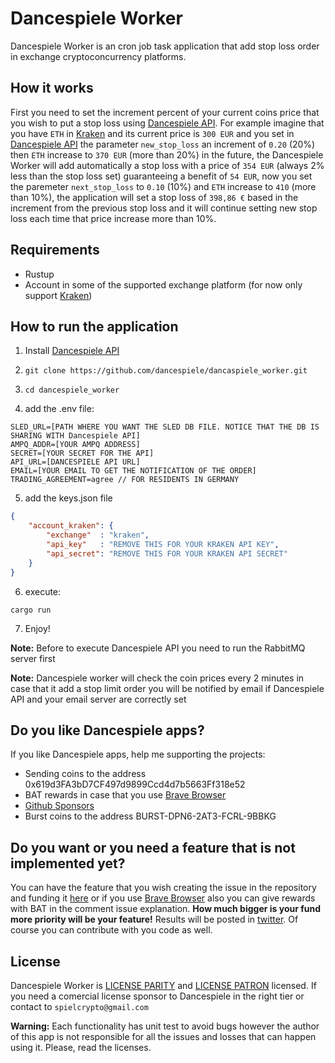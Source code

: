 # Dancespiele Worker

Dancespiele Worker is an cron job task application that add stop loss order in exchange cryptoconcurrency platforms.

## How it works

First you need to set the increment percent of your current coins price that you wish to put a stop loss using [Dancespiele API](https://github.com/dancespiele/dancespiele_api).
For example imagine that you have `ETH` in [Kraken](https://www.kraken.com/) and its current price is `300 EUR` and you set in [Dancespiele API](https://github.com/dancespiele/dancespiele_api) the parameter `new_stop_loss` an increment of `0.20` (20%) then `ETH` increase to `370 EUR` (more than 20%) in the future, the Dancespiele Worker will add automatically a stop loss with a price of `354 EUR` (always 2% less than the stop loss set) guaranteeing a benefit of `54 EUR`, now you set the paremeter `next_stop_loss` to `0.10` (10%) and `ETH` increase to `410` (more than 10%), the application will set a stop loss of `398,86 €` based in the increment from the previous stop loss and it will continue setting new stop loss each time that price increase more than 10%.

## Requirements

* Rustup
* Account in some of the supported exchange platform (for now only support [Kraken](https://www.kraken.com/))

## How to run the application

1. Install [Dancespiele API](https://github.com/dancespiele/dancespiele_api)

2. `git clone https://github.com/dancespiele/dancaspiele_worker.git`

3. `cd dancespiele_worker`

4. add the .env file:

```
SLED_URL=[PATH WHERE YOU WANT THE SLED DB FILE. NOTICE THAT THE DB IS SHARING WITH Dancespiele API]
AMPQ_ADDR=[YOUR AMPQ ADDRESS]
SECRET=[YOUR SECRET FOR THE API]
API_URL=[DANCESPIELE API URL]
EMAIL=[YOUR EMAIL TO GET THE NOTIFICATION OF THE ORDER]
TRADING_AGREEMENT=agree // FOR RESIDENTS IN GERMANY 
```

5. add the keys.json file

```json
{
    "account_kraken": {
        "exchange"  : "kraken",
        "api_key"   : "REMOVE THIS FOR YOUR KRAKEN API KEY",
        "api_secret": "REMOVE THIS FOR YOUR KRAKEN API SECRET"
    }
}
```

6. execute:

`cargo run`

7. Enjoy!

**Note:** Before to execute Dancespiele API you need to run the RabbitMQ server first

**Note:** Dancespiele worker will check the coin prices every 2 minutes in case that it add a stop limit order you will be notified by email if Dancespiele API and your email server are correctly set

## Do you like Dancespiele apps?
If you like Dancespiele apps, help me supporting the projects:
- Sending coins to the address 0x619d3FA3bD7CF497d9899Ccd4d7b5663Ff318e52
- BAT rewards in case that you use [Brave Browser](https://brave.com/)
- [Github Sponsors](https://github.com/sponsors/dancespiele)
- Burst coins to the address BURST-DPN6-2AT3-FCRL-9BBKG

## Do you want or you need a feature that is not implemented yet?

You can have the feature that you wish creating the issue in the repository and funding it [here](https://issuehunt.io/r/dancespiele/dancaspiele_worker?tab=idle) or if you use [Brave Browser](https://brave.com/) also you can give rewards with BAT in the comment issue explanation.
**How much bigger is your fund more priority will be your feature!** Results will be posted in [twitter](https://twitter.com/spielcrypto).
Of course you can contribute with you code as well.

## License
Dancespiele Worker is [LICENSE PARITY](LICENSE-PARITY.md) and [LICENSE PATRON](LICENSE-PATRON.md) licensed. If you need a comercial license sponsor to Dancespiele in the right tier or contact to `spielcrypto@gmail.com`

**Warning:** Each functionality has unit test to avoid bugs however the author of this app is not responsible for all the issues and losses that can happen using it. Please, read the licenses.

